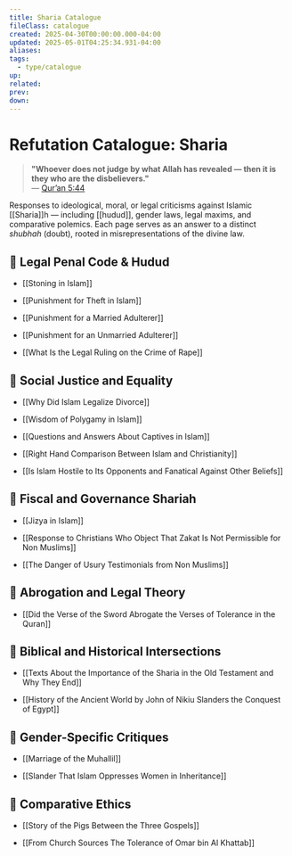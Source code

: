```yaml
---
title: Sharia Catalogue
fileClass: catalogue
created: 2025-04-30T00:00:00.000-04:00
updated: 2025-05-01T04:25:34.931-04:00
aliases: 
tags: 
  - type/catalogue 
up: 
related: 
prev: 
down: 
---
```


# Refutation Catalogue: Sharia

> **"Whoever does not judge by what Allah has revealed — then it is they who are the disbelievers."**  
> — [Qur’an 5:44](https://quran.com/5/44)

Responses to ideological, moral, or legal criticisms against Islamic [[Sharia]]h — including [[hudud]], gender laws, legal maxims, and comparative polemics. Each page serves as an answer to a distinct _shubhah_ (doubt), rooted in misrepresentations of the divine law.

## 📂 Legal Penal Code & Hudud

- [[Stoning in Islam]]
    
- [[Punishment for Theft in Islam]]
    
- [[Punishment for a Married Adulterer]]
    
- [[Punishment for an Unmarried Adulterer]]
    
- [[What Is the Legal Ruling on the Crime of Rape]]

## 👥 Social Justice and Equality

- [[Why Did Islam Legalize Divorce]]
    
- [[Wisdom of Polygamy in Islam]]
    
- [[Questions and Answers About Captives in Islam]]
    
- [[Right Hand Comparison Between Islam and Christianity]]
    
- [[Is Islam Hostile to Its Opponents and Fanatical Against Other Beliefs]]

## 🧾 Fiscal and Governance Shariah

- [[Jizya in Islam]]
    
- [[Response to Christians Who Object That Zakat Is Not Permissible for Non Muslims]]
    
- [[The Danger of Usury Testimonials from Non Muslims]]

## 📜 Abrogation and Legal Theory

- [[Did the Verse of the Sword Abrogate the Verses of Tolerance in the Quran]]

## 🕍 Biblical and Historical Intersections

- [[Texts About the Importance of the Sharia in the Old Testament and Why They End]]
    
- [[History of the Ancient World by John of Nikiu Slanders the Conquest of Egypt]]

## 🧕 Gender-Specific Critiques

- [[Marriage of the Muhallil]]
    
- [[Slander That Islam Oppresses Women in Inheritance]]

## 🟰 Comparative Ethics

- [[Story of the Pigs Between the Three Gospels]]
    
- [[From Church Sources The Tolerance of Omar bin Al Khattab]]
